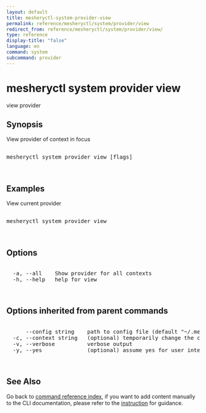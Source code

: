 ```yaml
---
layout: default
title: mesheryctl-system-provider-view
permalink: reference/mesheryctl/system/provider/view
redirect_from: reference/mesheryctl/system/provider/view/
type: reference
display-title: "false"
language: en
command: system
subcommand: provider
---
```


# mesheryctl system provider view

view provider

## Synopsis

View provider of context in focus
<pre class='codeblock-pre'>
<div class='codeblock'>
mesheryctl system provider view [flags]

</div>
</pre> 

## Examples

View current provider
<pre class='codeblock-pre'>
<div class='codeblock'>
mesheryctl system provider view

</div>
</pre> 

## Options

<pre class='codeblock-pre'>
<div class='codeblock'>
  -a, --all    Show provider for all contexts
  -h, --help   help for view

</div>
</pre>

## Options inherited from parent commands

<pre class='codeblock-pre'>
<div class='codeblock'>
      --config string    path to config file (default "~/.meshery/config.yaml")
  -c, --context string   (optional) temporarily change the current context.
  -v, --verbose          verbose output
  -y, --yes              (optional) assume yes for user interactive prompts.

</div>
</pre>

## See Also

Go back to [command reference index](/reference/mesheryctl/), if you want to add content manually to the CLI documentation, please refer to the [instruction](/project/contributing/contributing-cli#preserving-manually-added-documentation) for guidance.
